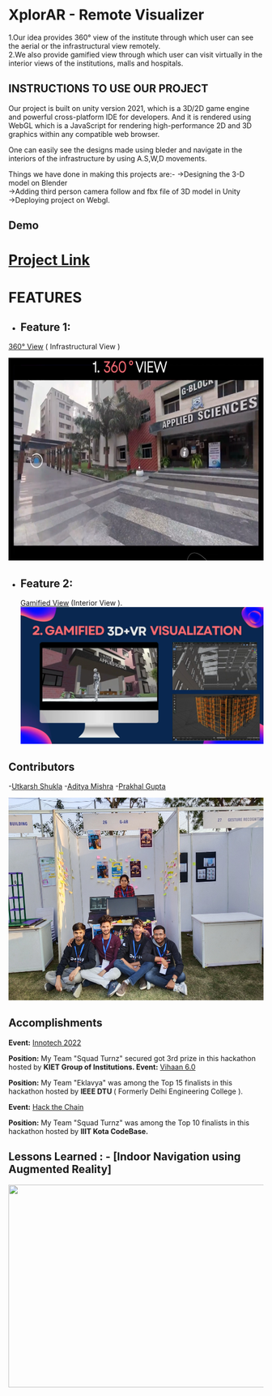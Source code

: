 <!-- which  -->
# XplorAR - Remote Visualizer
 
1.Our idea provides 360° view of the institute through which user can see the aerial or the infrastructural view remotely. </br>
2.We also provide gamified view through which user can visit virtually in the interior views of the institutions, malls and hospitals.

 
## INSTRUCTIONS TO USE OUR PROJECT

Our project is built on unity version 2021, which is a 3D/2D game engine and powerful cross-platform IDE for developers. And it is rendered using WebGL which is a JavaScript for rendering high-performance 2D and 3D graphics within any compatible web browser.

One can easily see the designs made using bleder and navigate in the interiors of the infrastructure by using A.S,W,D movements.

Things we have done in making this projects are:- 
->Designing the 3-D model on Blender </br>
->Adding third person camera follow and fbx file of 3D model in Unity </br>
->Deploying project on Webgl. </br>



## Demo
# [Project Link](https://xplorar.netlify.app/)


# FEATURES
 - ## **Feature 1:**  </br>
  [ 360° View](https://orbix360.com/t/OFYPMIMh76hoqUEmXUrBTiHfPrw1/6462557812424704) ( Infrastructural View )

<img src ="1.png" width ="700" height = "400">


- ## **Feature 2:** </br>
  [Gamified View](https://thunderous-sherbet-80b45f.netlify.app/) (Interior View ).
   ![](2.png)

## Contributors


-[Utkarsh Shukla](https://github.com/kapilsingh2003)
-[Aditya Mishra](https://github.com/kapilsingh2003)
-[Prakhal Gupta](https://github.com/kapilsingh2003)

<img src = "3.jpg" width = "550" height = "400">

## Accomplishments


**Event:**  [Innotech 2022](https://innotech.kiet.edu/)

**Position:** My Team "Squad Turnz" secured got 3rd prize in this hackathon hosted by <b>KIET Group of Institutions.
</b> 
**Event:**  [Vihaan 6.0 ](https://vihaan.ieeedtu.in/)

**Position:** My Team "Eklavya" was among the Top 15 finalists in this hackathon hosted by <b>IEEE DTU
</b>( Formerly Delhi Engineering College ).

**Event:**  [Hack the Chain](https://hackthechain.vercel.app/)

**Position:** My Team "Squad Turnz"  was among the Top 10 finalists in this hackathon hosted by <b>IIIT Kota CodeBase.
</b> 


## Lessons Learned :  - [Indoor Navigation using Augmented Reality]

<img src = "ab.gif" width = "700" height = "400">

